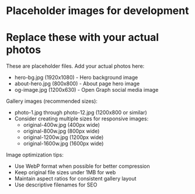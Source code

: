 # Placeholder images for development
# Replace these with your actual photos

These are placeholder files. Add your actual photos here:

- hero-bg.jpg (1920x1080) - Hero background image
- about-hero.jpg (800x800) - About page hero image  
- og-image.jpg (1200x630) - Open Graph social media image

Gallery images (recommended sizes):
- photo-1.jpg through photo-12.jpg (1200x800 or similar)
- Consider creating multiple sizes for responsive images:
  - original-400w.jpg (400px wide)
  - original-800w.jpg (800px wide)  
  - original-1200w.jpg (1200px wide)
  - original-1600w.jpg (1600px wide)

Image optimization tips:
- Use WebP format when possible for better compression
- Keep original file sizes under 1MB for web
- Maintain aspect ratios for consistent gallery layout
- Use descriptive filenames for SEO
